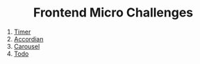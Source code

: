 <div align="center">
  <h1>Frontend Micro Challenges</h1>
</div>


1. [Timer](https://reactjs-component.herokuapp.com/timer)
2. [Accordian](https://reactjs-component.herokuapp.com/accordian)
3. [Carousel](https://reactjs-component.herokuapp.com/Carousel)
4. [Todo](https://reactjs-component.herokuapp.com/todo)
